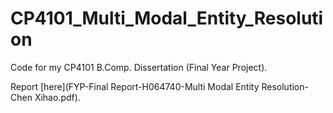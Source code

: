 # CP4101_Multi_Modal_Entity_Resolution

Code for my CP4101 B.Comp. Dissertation (Final Year Project).

Report [here](FYP-Final Report-H064740-Multi Modal Entity Resolution-Chen Xihao.pdf).
